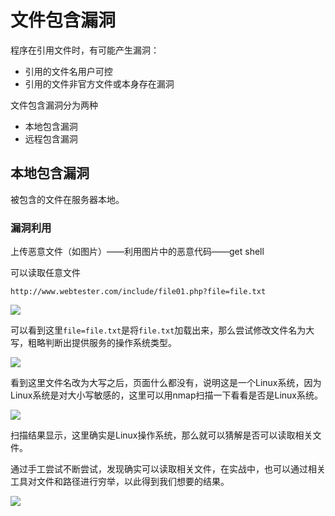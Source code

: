 # 文件包含漏洞

程序在引用文件时，有可能产生漏洞：

* 引用的文件名用户可控
* 引用的文件非官方文件或本身存在漏洞

文件包含漏洞分为两种

* 本地包含漏洞
* 远程包含漏洞



## 本地包含漏洞

被包含的文件在服务器本地。

### 漏洞利用

上传恶意文件（如图片）——利用图片中的恶意代码——get shell

可以读取任意文件

```
http://www.webtester.com/include/file01.php?file=file.txt
```

![](https://borinboy.oss-cn-shanghai.aliyuncs.com/huan20210822181633.png)



可以看到这里`file=file.txt`是将`file.txt`加载出来，那么尝试修改文件名为大写，粗略判断出提供服务的操作系统类型。

![](https://borinboy.oss-cn-shanghai.aliyuncs.com/huan20210822181936.png)

看到这里文件名改为大写之后，页面什么都没有，说明这是一个Linux系统，因为Linux系统是对大小写敏感的，这里可以用nmap扫描一下看看是否是Linux系统。

![](https://borinboy.oss-cn-shanghai.aliyuncs.com/huan20210822182228.png)

扫描结果显示，这里确实是Linux操作系统，那么就可以猜解是否可以读取相关文件。

通过手工尝试不断尝试，发现确实可以读取相关文件，在实战中，也可以通过相关工具对文件和路径进行穷举，以此得到我们想要的结果。

![](https://borinboy.oss-cn-shanghai.aliyuncs.com/huan20210822182651.png)

